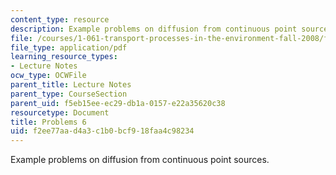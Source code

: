```yaml
---
content_type: resource
description: Example problems on diffusion from continuous point sources.
file: /courses/1-061-transport-processes-in-the-environment-fall-2008/f2ee77aad4a3c1b0bcf918faa4c98234_problems6.pdf
file_type: application/pdf
learning_resource_types:
- Lecture Notes
ocw_type: OCWFile
parent_title: Lecture Notes
parent_type: CourseSection
parent_uid: f5eb15ee-ec29-db1a-0157-e22a35620c38
resourcetype: Document
title: Problems 6
uid: f2ee77aa-d4a3-c1b0-bcf9-18faa4c98234
---
```

Example problems on diffusion from continuous point sources.

